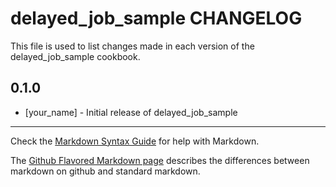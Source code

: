 delayed_job_sample CHANGELOG
============================

This file is used to list changes made in each version of the delayed_job_sample cookbook.

0.1.0
-----
- [your_name] - Initial release of delayed_job_sample

- - -
Check the [Markdown Syntax Guide](http://daringfireball.net/projects/markdown/syntax) for help with Markdown.

The [Github Flavored Markdown page](http://github.github.com/github-flavored-markdown/) describes the differences between markdown on github and standard markdown.

